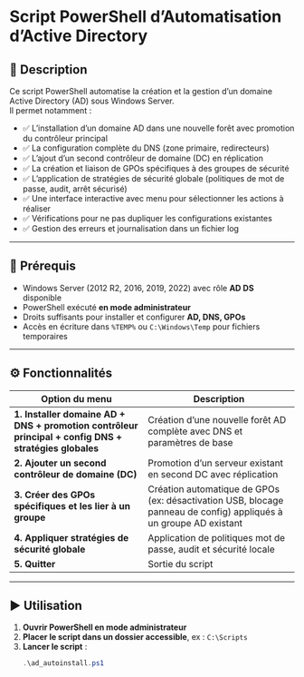 # Script PowerShell d’Automatisation d’Active Directory

## 📌 Description

Ce script PowerShell automatise la création et la gestion d’un domaine Active Directory (AD) sous Windows Server.  
Il permet notamment :

- ✅ L’installation d’un domaine AD dans une nouvelle forêt avec promotion du contrôleur principal
- ✅ La configuration complète du DNS (zone primaire, redirecteurs)
- ✅ L’ajout d’un second contrôleur de domaine (DC) en réplication
- ✅ La création et liaison de GPOs spécifiques à des groupes de sécurité
- ✅ L’application de stratégies de sécurité globale (politiques de mot de passe, audit, arrêt sécurisé)
- ✅ Une interface interactive avec menu pour sélectionner les actions à réaliser
- ✅ Vérifications pour ne pas dupliquer les configurations existantes
- ✅ Gestion des erreurs et journalisation dans un fichier log

---

## 🧱 Prérequis

- Windows Server (2012 R2, 2016, 2019, 2022) avec rôle **AD DS** disponible
- PowerShell exécuté **en mode administrateur**
- Droits suffisants pour installer et configurer **AD, DNS, GPOs**
- Accès en écriture dans `%TEMP%` ou `C:\Windows\Temp` pour fichiers temporaires

---

## ⚙️ Fonctionnalités

| Option du menu | Description |
|----------------|-------------|
| **1. Installer domaine AD + DNS + promotion contrôleur principal + config DNS + stratégies globales** | Création d’une nouvelle forêt AD complète avec DNS et paramètres de base |
| **2. Ajouter un second contrôleur de domaine (DC)** | Promotion d’un serveur existant en second DC avec réplication |
| **3. Créer des GPOs spécifiques et les lier à un groupe** | Création automatique de GPOs (ex: désactivation USB, blocage panneau de config) appliqués à un groupe AD existant |
| **4. Appliquer stratégies de sécurité globale** | Application de politiques mot de passe, audit et sécurité locale |
| **5. Quitter** | Sortie du script |

---

## ▶️ Utilisation

1. **Ouvrir PowerShell en mode administrateur**
2. **Placer le script dans un dossier accessible**, ex : `C:\Scripts`
3. **Lancer le script** :
   ```powershell
   .\ad_autoinstall.ps1
